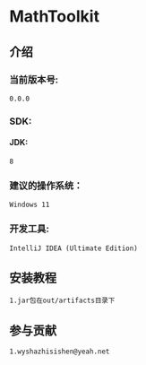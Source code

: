 # MathToolkit

## 介绍

### 当前版本号:

    0.0.0

### SDK:

#### JDK:

    8

### 建议的操作系统：

    Windows 11

### 开发工具:

    IntelliJ IDEA (Ultimate Edition)

## 安装教程

    1.jar包在out/artifacts目录下

## 参与贡献

    1.wyshazhisishen@yeah.net

